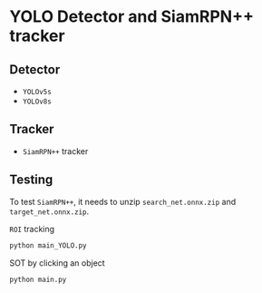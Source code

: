 # YOLO Detector and SiamRPN++ tracker

## Detector
 - `YOLOv5s`
 - `YOLOv8s`

## Tracker
 - `SiamRPN++` tracker

## Testing

To test `SiamRPN++`, it needs to unzip `search_net.onnx.zip` and `target_net.onnx.zip`.

`ROI` tracking

```bash
python main_YOLO.py
```

SOT by clicking an object

```bash
python main.py
```